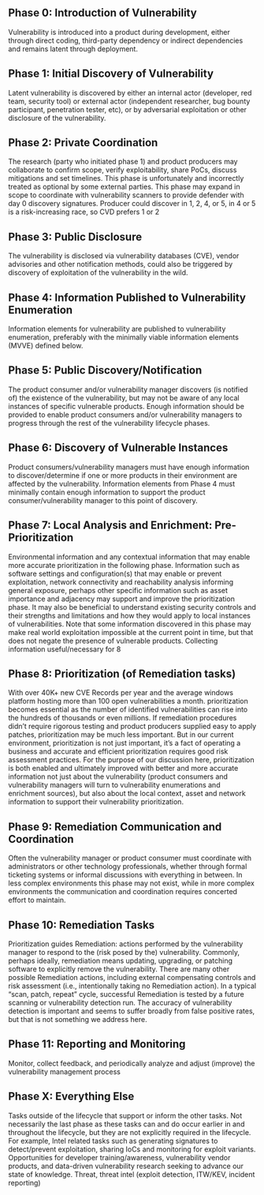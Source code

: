 ## Phase 0: Introduction of Vulnerability
Vulnerability is introduced into a product during development, either through direct coding, third-party dependency or indirect dependencies and remains latent through deployment.

## Phase 1: Initial Discovery of Vulnerability
Latent vulnerability is discovered by either an internal actor (developer, red team, security tool) or external actor (independent researcher, bug bounty participant, penetration tester, etc), or by adversarial exploitation or other disclosure of the vulnerability.

## Phase 2: Private Coordination
The research (party who initiated phase 1) and product producers may collaborate to confirm scope, verify exploitability, share PoCs, discuss mitigations and set timelines. This phase is unfortunately and incorrectly treated as optional by some external parties.
This phase may expand in scope to coordinate with vulnerability scanners to provide defender with day 0 discovery signatures. 
Producer could discover in 1, 2, 4, or 5, in 4 or 5 is a risk-increasing race, so CVD prefers 1 or 2

## Phase 3: Public Disclosure
The vulnerability is disclosed via vulnerability databases (CVE), vendor advisories and other notification methods, could also be triggered by discovery of exploitation of the vulnerability in the wild. 

## Phase 4: Information Published to Vulnerability Enumeration
Information elements for vulnerability are published to vulnerability enumeration, preferably with the minimally viable information elements (MVVE) defined below.

## Phase 5: Public Discovery/Notification
The product consumer and/or vulnerability manager discovers (is notified of) the existence of the vulnerability, but may not be aware of any local instances of specific vulnerable products. Enough information should be provided to enable product consumers and/or vulnerability managers to progress through the rest of the vulnerability lifecycle phases. 

## Phase 6: Discovery of Vulnerable Instances
Product consumers/vulnerability managers must have enough information to discover/determine if one or more products in their environment are affected by the vulnerability. Information elements from Phase 4 must minimally contain enough information to support the product consumer/vulnerability manager to this point of discovery. 

## Phase 7: Local Analysis and Enrichment: Pre-Prioritization
Environmental information and any contextual information that may enable more accurate prioritization in the following phase. Information such as software settings and configuration(s) that may enable or prevent exploitation, network connectivity and reachability analysis informing general exposure, perhaps other specific information such as asset importance and adjacency may support and improve the prioritization phase. It may also be beneficial to understand existing security controls and their strengths and limitations and how they would apply to local instances of vulnerabilities. Note that some information discovered in this phase may make real world exploitation impossible at the current point in time, but that does not negate the presence of vulnerable products.
Collecting information useful/necessary for 8

## Phase 8: Prioritization (of Remediation tasks)
With over 40K+ new CVE Records per year and the average windows platform hosting more than 100 open vulnerabilities a month. prioritization becomes essential as the number of identified vulnerabilities can rise into the hundreds of thousands or even millions. If remediation procedures didn’t require rigorous testing and product producers supplied easy to apply patches, prioritization may be much less important. But in our current environment, prioritization is not just important, it’s a fact of operating a business and accurate and efficient prioritization requires good risk assessment practices. For the purpose of our discussion here, prioritization is both enabled and ultimately improved with better and more accurate information not just about the vulnerability (product consumers and vulnerability managers will turn to vulnerability enumerations and enrichment sources),  but also about the local context, asset and network information to support their vulnerability prioritization.

## Phase 9: Remediation Communication and Coordination
Often the vulnerability manager or product consumer must coordinate with administrators or other technology professionals, whether through formal ticketing systems or informal discussions with everything in between. In less complex environments this phase may not exist, while in more complex environments the communication and coordination requires concerted effort to maintain. 

## Phase 10: Remediation Tasks
Prioritization guides Remediation: actions performed by the vulnerability manager to respond to the (risk posed by the) vulnerability. Commonly, perhaps ideally, remediation means updating, upgrading, or patching software to explicitly remove the vulnerability. There are many other possible Remediation actions, including external compensating controls and risk assessment (i.e., intentionally taking no Remediation action).
In a typical “scan, patch, repeat” cycle, successful Remediation is tested by a future scanning or vulnerability detection run. The accuracy of vulnerability detection is important and seems to suffer broadly from false positive rates, but that is not something we address here.
 
## Phase 11: Reporting and Monitoring
Monitor, collect feedback, and periodically analyze and adjust (improve) the vulnerability management process
 
## Phase X: Everything Else
Tasks outside of the lifecycle that support or inform the other tasks. Not necessarily the last phase as these tasks can and do occur earlier in and throughout the lifecycle, but they are not explicitly required in the lifecycle. For example, Intel related tasks such as generating signatures to detect/prevent exploitation, sharing IoCs and monitoring for exploit variants. Opportunities for developer training/awareness, vulnerability vendor products, and data-driven vulnerability research seeking to advance our state of knowledge.
Threat, threat intel (exploit detection, ITW/KEV, incident reporting)

